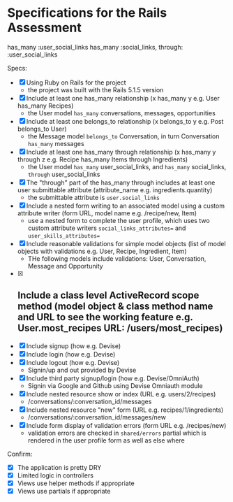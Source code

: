 # Specifications for the Rails Assessment


has_many :user_social_links
  has_many :social_links, through: :user_social_links
  
Specs:
- [x] Using Ruby on Rails for the project
	- the project was built with the Rails 5.1.5 version
- [x] Include at least one has_many relationship (x has_many y e.g. User has_many Recipes) 
	- the User model `has_many` conversations, messages, opportunities
- [x] Include at least one belongs_to relationship (x belongs_to y e.g. Post belongs_to User)
	- the Message model `belongs_to` Conversation, in turn Conversation `has_many` messages
- [x] Include at least one has_many through relationship (x has_many y through z e.g. Recipe has_many Items through Ingredients)
	- the User model `has_many` user_social_links, and `has_many` social_links, `through` user_social_links
- [x] The "through" part of the has_many through includes at least one user submittable attribute (attribute_name e.g. ingredients.quantity)
	- the submittable attribute is `user.social_links`
- [x] Include a nested form writing to an associated model using a custom attribute writer (form URL, model name e.g. /recipe/new, Item)
	- use a nested form to complete the user profile, which uses two custom attribute writers `social_links_attributes=` and `user_skills_attributes=`	
- [x] Include reasonable validations for simple model objects (list of model objects with validations e.g. User, Recipe, Ingredient, Item)
	- THe following models include validations: User, Conversation, Message and Opportunity
- [x] Include a class level ActiveRecord scope method (model object & class method name and URL to see the working feature e.g. User.most_recipes URL: /users/most_recipes)
	- 
- [x] Include signup (how e.g. Devise)
- [x] Include login (how e.g. Devise)
- [x] Include logout (how e.g. Devise)
	- Signin/up and out provided by Devise
- [x] Include third party signup/login (how e.g. Devise/OmniAuth)
	- Signin via Google and Github using Devise Omniauth module
- [x] Include nested resource show or index (URL e.g. users/2/recipes) 
 	-	/conversations/:conversation_id/messages  
- [x] Include nested resource "new" form (URL e.g. recipes/1/ingredients) 
	- /conversations/:conversation_id/messages/new
- [x] Include form display of validation errors (form URL e.g. /recipes/new)
	- validation errors are checked in `shared/errors` partial which is rendered in the user profile form as well as else where

Confirm:
- [x] The application is pretty DRY
- [x] Limited logic in controllers
- [x] Views use helper methods if appropriate
- [x] Views use partials if appropriate